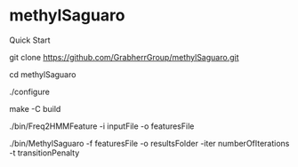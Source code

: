 # methylSaguaro
Quick Start

git clone https://github.com/GrabherrGroup/methylSaguaro.git

cd methylSaguaro

./configure

make -C build

./bin/Freq2HMMFeature -i inputFile -o featuresFile

./bin/MethylSaguaro -f featuresFile -o resultsFolder -iter numberOfIterations -t transitionPenalty

